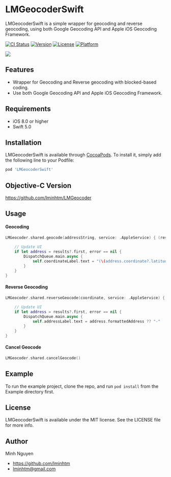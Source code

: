 # LMGeocoderSwift
LMGeocoderSwift is a simple wrapper for geocoding and reverse geocoding, using both Google Geocoding API and Apple iOS Geocoding Framework.

[![CI Status](https://img.shields.io/travis/LMinh/LMGeocoderSwift.svg?style=flat)](https://travis-ci.org/LMinh/LMGeocoderSwift)
[![Version](https://img.shields.io/cocoapods/v/LMGeocoderSwift.svg?style=flat)](https://cocoapods.org/pods/LMGeocoderSwift)
[![License](https://img.shields.io/cocoapods/l/LMGeocoderSwift.svg?style=flat)](https://cocoapods.org/pods/LMGeocoderSwift)
[![Platform](https://img.shields.io/cocoapods/p/LMGeocoderSwift.svg?style=flat)](https://cocoapods.org/pods/LMGeocoderSwift)

![](https://raw.github.com/lminhtm/LMGeocoder/master/Screenshots/screenshot.png)

## Features
* Wrapper for Geocoding and Reverse geocoding with blocked-based coding.
* Use both Google Geocoding API and Apple iOS Geocoding Framework.

## Requirements
* iOS 8.0 or higher
* Swift 5.0

## Installation
LMGeocoderSwift is available through [CocoaPods](https://cocoapods.org). To install
it, simply add the following line to your Podfile:

```ruby
pod 'LMGeocoderSwift'
```

## Objective-C Version
https://github.com/lminhtm/LMGeocoder

## Usage
#### Geocoding
```Swift
LMGeocoder.shared.geocode(addressString, service: .AppleService) { (results, error) in
                
    // Update UI
    if let address = results?.first, error == nil {
        DispatchQueue.main.async {
            self.coordinateLabel.text = "(\(address.coordinate?.latitude ?? 0), \(address.coordinate?.longitude ?? 0))"
        }
    }
}
```

#### Reverse Geocoding
```Swift
LMGeocoder.shared.reverseGeocode(coordinate, service: .AppleService) { (results, error) in
                
    // Update UI
    if let address = results?.first, error == nil {
        DispatchQueue.main.async {
            self.addressLabel.text = address.formattedAddress ?? "-"
        }
    }
}
```

#### Cancel Geocode
```Swift
LMGeocoder.shared.cancelGeocode()
```

## Example
To run the example project, clone the repo, and run `pod install` from the Example directory first.

## License
LMGeocoderSwift is available under the MIT license. See the LICENSE file for more info.

## Author
Minh Nguyen
* https://github.com/lminhtm
* lminhtm@gmail.com
